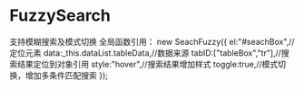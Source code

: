 # FuzzySearch
支持模糊搜索及模式切换
全局函数引用：
  new SeachFuzzy({
            el:"#seachBox",//定位元素
            data:_this.dataList.tableData,//数据来源
            tabID:["tableBox","tr"],//搜索结果定位到对象引用
            style:"hover",//搜索结果增加样式
            toggle:true,//模式切换，增加多条件匹配搜索
        });
